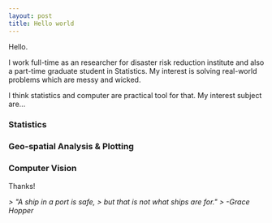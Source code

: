 ```yaml
---
layout: post
title: Hello world
---
```

<div class="message">
Hello.

I work full-time as an researcher for disaster risk reduction institute and also a part-time graduate student in Statistics.
My interest is solving real-world problems which are messy and wicked. 

</div>

I think statistics and computer are practical tool for that.
My interest subject are...
 
### Statistics

### Geo-spatial Analysis & Plotting

### Computer Vision



Thanks!

<em>
>  "A ship in a port is safe,
> but that is not what ships are for."
> -Grace Hopper 
</em>


